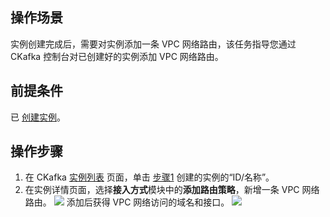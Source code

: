 ## 操作场景

实例创建完成后，需要对实例添加一条 VPC 网络路由，该任务指导您通过 CKafka 控制台对已创建好的实例添加 VPC 网络路由。

## 前提条件

已 [创建实例](https://intl.cloud.tencent.com/document/product/597/40043)。

## 操作步骤

1. 在 CKafka [实例列表](https://console.intl.cloud.tencent.com/ckafka/index?rid=1) 页面，单击 [步骤1](https://intl.cloud.tencent.com/document/product/597/40043) 创建的实例的“ID/名称”。
2. 在实例详情页面，选择**接入方式**模块中的**添加路由策略**，新增一条 VPC 网络路由。
![](https://qcloudimg.tencent-cloud.cn/raw/d66baedc15e6d442e5fde3df5766b299.png)
   添加后获得 VPC 网络访问的域名和接口。
![](https://main.qcloudimg.com/raw/6b12eca18662d26a334d55b743c825ef.png)
